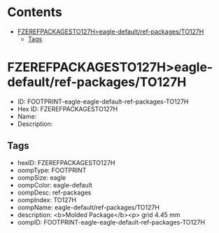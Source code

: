 



Contents
========

* [FZEREFPACKAGESTO127H>eagle-default/ref-packages/TO127H](#fzerefpackagesto127heagle-defaultref-packagesto127h)
	* [Tags](#tags)

# FZEREFPACKAGESTO127H>eagle-default/ref-packages/TO127H

- ID: FOOTPRINT-eagle-eagle-default-ref-packages-TO127H
- Hex ID: FZEREFPACKAGESTO127H
- Name: 
- Description: 

## Tags

- hexID: FZEREFPACKAGESTO127H
- oompType: FOOTPRINT
- oompSize: eagle
- oompColor: eagle-default
- oompDesc: ref-packages
- oompIndex: TO127H
- oompName: eagle-default/ref-packages/TO127H
- description: &lt;b&gt;Molded Package&lt;/b&gt;&lt;p&gt;&#xD;
grid 4.45 mm
- oompID: FOOTPRINT-eagle-eagle-default-ref-packages-TO127H
